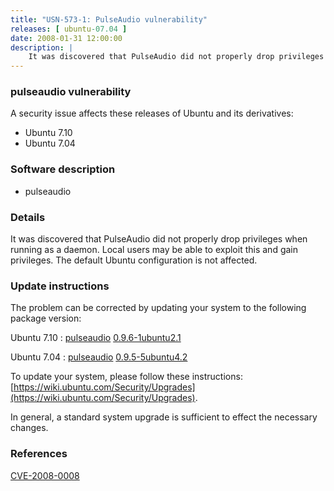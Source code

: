```yaml
---
title: "USN-573-1: PulseAudio vulnerability"
releases: [ ubuntu-07.04 ]
date: 2008-01-31 12:00:00
description: |
    It was discovered that PulseAudio did not properly drop privileges when running as a daemon. Local users may be able to exploit this and gain privileges. The default Ubuntu configuration is not affected. 
--- 
```

 
### pulseaudio vulnerability

A security issue affects these releases of Ubuntu and its derivatives:

* Ubuntu 7.10
* Ubuntu 7.04

### Software description

* pulseaudio 

### Details

It was discovered that PulseAudio did not properly drop privileges when running as a daemon. Local users may be able to exploit this and gain privileges. The default Ubuntu configuration is not affected. 

### Update instructions

The problem can be corrected by updating your system to the following package version:

Ubuntu 7.10
 : [pulseaudio](https://launchpad.net/ubuntu/+source/pulseaudio) <span> [0.9.6-1ubuntu2.1](https://launchpad.net/ubuntu/+source/pulseaudio/0.9.6-1ubuntu2.1) </span> 

Ubuntu 7.04
 : [pulseaudio](https://launchpad.net/ubuntu/+source/pulseaudio) <span> [0.9.5-5ubuntu4.2](https://launchpad.net/ubuntu/+source/pulseaudio/0.9.5-5ubuntu4.2) </span> 

To update your system, please follow these instructions: [https://wiki.ubuntu.com/Security/Upgrades](https://wiki.ubuntu.com/Security/Upgrades).

In general, a standard system upgrade is sufficient to effect the necessary changes. 

### References

 [CVE-2008-0008](http://people.ubuntu.com/~ubuntu-security/cve/CVE-2008-0008)
 
